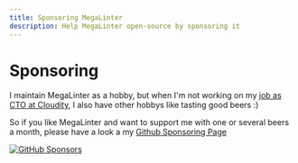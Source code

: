 ```yaml
---
title: Sponsoring MegaLinter
description: Help MegaLinter open-source by sponsoring it
---
```

# Sponsoring

I maintain MegaLinter as a hobby, but when I'm not working on my [job as CTO at Cloudity](https://www.linkedin.com/in/nicolas-vuillamy/), I also have other hobbys like tasting good beers :)

So if you like MegaLinter and want to support me with one or several beers a month, please have a look a my [Github Sponsoring Page](https://github.com/sponsors/nvuillam)

[![GitHub Sponsors](https://img.shields.io/github/sponsors/nvuillam)](https://github.com/sponsors/nvuillam)
